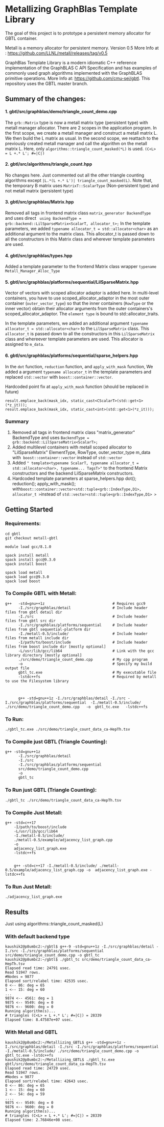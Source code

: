 # Metallizing GraphBlas Template Library

The goal of this project is to prototype a persistent memory allocator for GBTL container.

Metall is a memory allocator for persistent memory. Version 0.5
More Info at : https://github.com/LLNL/metall/releases/tag/v0.5

GraphBlas Template Library is a modern idiomatic C++ reference implementation of the GraphBLAS C API Specification and has examples of commonly used graph algorithms implemented with the GraphBLAS primitive operations.
More Info at: https://github.com/cmu-sei/gbtl. This repository uses the GBTL master branch.

## Summary of the changes:

#### 1. gbtl/src/graphblas/demo/triangle_count_demo.cpp

The `grb::Matrix` type is now a metall matrix type (persistent type) with metall manager allocator.
There are 2 scopes in the application program. 
In the first scope, we create a metall manager and construct a metall matrix L. We then build the L matrix as usual. 
In the second scope, we reattach to the previously created metall manager and call the algorithm on the metall matrix L.
Here, only `algorithms::triangle_count_masked(*L)` is used. `(C<L> = L +.* L'; #=|C|)`


#### 2. gbtl/src/algorithms/triangle_count.hpp

No changes here. Just commented out all the other triangle counting algorithms except `|L.*(L +.* L')| triangle_count_masked(L)`. Note that, the temporary B matrix uses `MatrixT::ScalarType` (Non-persistent type) and not metall matrix (persistent type)


#### 3. gbtl/src/graphblas/Matrix.hpp

Removed all tags in frontend matrix class `matrix_generator BackendType` and  uses direct ` using BackendType = grb::backend::LilSparseMatrix<ScalarT, allocator_t>;`
In the template parameters, we added `typename allocator_t = std::allocator<char>` as an additional argument to the matrix class. This allocator_t is passed down to all the constructors in this Matrix class and wherever template parameters are used.

                
#### 4. gbtl/src/graphblas/types.hpp

Added a template parameter to the frontend Matrix class wrapper `typename Metall_Manager_Alloc_Type`


#### 5. gbtl/src/graphblas/platforms/sequential/LilSparseMatrix.hpp

Vector of vectors with scoped allocator adaptor is added here. In multi-level containers, you have to use scoped_allocator_adaptor in the most outer container (`outer_vector_type`) so that the inner containers (`RowType` or the inner vector) obtain their allocator arguments from the outer containers's scoped_allocator_adaptor. The `element type` is bound to std::allocator_traits.

In the template parameters, we added an additional argument `typename allocator_t = std::allocator<char>` to the `LilSparseMatrix` class. This `allocator_t` is passed down to all the constructors in this `LilSparseMatrix` class and whereever template parameters are used. This allocator is assigned to `m_data`. 



#### 6. gbtl/src/graphblas/platforms/sequential/sparse_helpers.hpp

In the `dot` function, `reduction` function, and `apply_with_mask` function, We added a argument `typename allocator_t` in the template parameters and replaced `std::vector` with `boost::container::vector`.

Hardcoded point fix at `apply_with_mask` function (should be replaced in future)
    
    result.emplace_back(mask_idx, static_cast<CScalarT>(std::get<1>(*z_it)));
    result.emplace_back(mask_idx, static_cast<int>(std::get<1>(*z_it)));




### Summary

1. Removed all tags in frontend matrix class "matrix_generator" BackendType and  uses
      `BackendType = grb::backend::LilSparseMatrix<ScalarT>;`
2. Added multilevel containers with metall scoped allocator to "LilSparseMatrix"  ElementType, RowType, outer_vector_type m_data with` boost::container::vector` instead of `std::vector`
3. Added `" template<typename ScalarT, typename allocator_t = std::allocator<char>, typename... TagsT>"` to the frontend Matrix constructors and the backend LilSparseMatrix constructors.
4. Hardcoded template parameters at  sparse_helpers.hpp        dot(); reduction(); apply_with_mask(); with` boost::container::vector<std::tuple<grb::IndexType,D1>, allocator_t > `instead of `std::vector<std::tuple<grb::IndexType,D1> >`



## Getting Started


### Requirements:

    cd gbtl
    git checkout metall-gbtl

    module load gcc/8.1.0

    spack install metall
    spack install gcc@9.3.0
    spack install boost

    spack load metall
    spack load gcc@9.3.0
    spack load boost

### To Compile GBTL with Metall:

    g++   -std=gnu++1z                               # Requires gcc9
          -I./src/graphblas/detail                   # Include header files from gbtl detail dir
          -I./src                                    # Include header files from gbtl src dir
          -I./src/graphblas/platforms/sequential     # Include header files from gbtl sequential-platform dir
          -I./metall-0.5/include/                    # Include header files from metall include dir
          -I/path/to/boost/include                   # Include header files from boost include dir [mostly optional]
          -L/usr/lib/gcc/lib64                       # Link with the gcc library directory [mostly optional]
          ./src/demo/triangle_count_demo.cpp         # My cpp program
          -o                                         # Specify my build output file
          gbtl_tc.exe                                # My executable file
          -lstdc++fs                                 # Required by metall to use the Filesystem library



          g++ -std=gnu++1z -I./src/graphblas/detail -I./src -I./src/graphblas/platforms/sequential  -I./metall-0.5/include/  ./src/demo/triangle_count_demo.cpp   -o  gbtl_tc.exe   -lstdc++fs   

### To Run:

    ./gbtl_tc.exe ./src/demo/triangle_count_data_ca-HepTh.tsv


### To Compile just GBTL (Triangle Counting):

    g++ -std=gnu++1z
          -I./src/graphblas/detail
          -I./src
          -I./src/graphblas/platforms/sequential
          src/demo/triangle_count_demo.cpp
          -o
          gbtl_tc


### To Run just GBTL (Triangle Counting):

    ./gbtl_tc ./src/demo/triangle_count_data_ca-HepTh.tsv



### To Compile Just Metall:

    g++ -std=c++17
        -I/path/to/boost/include
        -L/usr/lib/gcc/lib64
        -I./metall-0.5/include/
        ./metall-0.5/example/adjacency_list_graph.cpp
        -o
        adjacency_list_graph.exe  
        -lstdc++fs


        g++ -std=c++17 -I./metall-0.5/include/ ./metall-0.5/example/adjacency_list_graph.cpp -o  adjacency_list_graph.exe -lstdc++fs

### To Run Just Metall:

    ./adjacency_list_graph.exe




  

## Results

  

Just using algorithms::triangle_count_masked(L)

  

### With default backend type

    kaushik2@p8umbc2:~/gbtl$ g++-9 -std=gnu++1z -I./src/graphblas/detail -I./src -I./src/graphblas/platforms/sequential src/demo/triangle_count_demo.cpp -o gbtl_tc
    kaushik2@p8umbc2:~/gbtl$ ./gbtl_tc src/demo/triangle_count_data_ca-HepTh.tsv
    Elapsed read time: 24791 usec.
    Read 51947 rows.
    #Nodes = 9877
    Elapsed sort/relabel time: 42535 usec.
    0 <-- 86: deg = 65
    1 <-- 15: deg = 60
    ...
    9874 <-- 4561: deg = 1
    9875 <-- 9549: deg = 0
    9876 <-- 9600: deg = 0
    Running algorithm(s)...
    # triangles (C<L> = L +.* L'; #=|C|) = 28339
    Elapsed time: 8.47587e+07 usec.
  

### With Metall and GBTL

    kaushik2@p8umbc2:~/Metallizing_GBTL$ g++ -std=gnu++1z -I./src/graphblas/detail -I./src -I./src/graphblas/platforms/sequential -I./metall-0.5/include/ ./src/demo/triangle_count_demo.cpp -o gbtl_tc.exe -lstdc++fs 
    kaushik2@p8umbc2:~/Metallizing_GBTL$ ./gbtl_tc.exe gbtl/src/demo/triangle_count_data_ca-HepTh.tsv
    Elapsed read time: 24729 usec.
    Read 51947 rows.
    #Nodes = 9877
    Elapsed sort/relabel time: 42643 usec.
    0 <-- 86: deg = 65
    1 <-- 15: deg = 60
    2 <-- 54: deg = 59
    ....
    9875 <-- 9549: deg = 0
    9876 <-- 9600: deg = 0
    Running algorithm(s)...   
    # triangles (C<L> = L +.* L'; #=|C|) = 28339
    Elapsed time: 2.76846e+08 usec.
